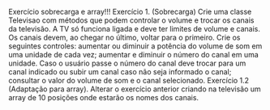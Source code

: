 Exercício sobrecarga e array!!!
Exercício 1. (Sobrecarga) Crie uma classe Televisao com métodos que podem controlar o volume e
trocar os canais da televisão. A TV só funciona ligada e deve ter limites de volume e canais. Os
canais devem, ao chegar no último, voltar para o primeiro. Crie os seguintes controles:
aumentar ou diminuir a potência do volume de som em uma unidade de cada vez;
aumentar e diminuir o número do canal em uma unidade. Caso o usuário passe o número do canal
deve trocar para um canal indicado ou subir um canal caso não seja informado o canal;
consultar o valor do volume de som e o canal selecionado.
Exercício 1.2 (Adaptação para array). Alterar o exercício anterior criando na televisão um array de
10 posições onde estarão os nomes dos canais.